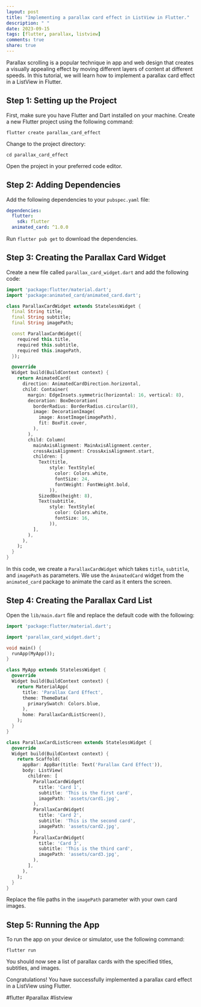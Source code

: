 ```yaml
---
layout: post
title: "Implementing a parallax card effect in ListView in Flutter."
description: " "
date: 2023-09-15
tags: [flutter, parallax, listview]
comments: true
share: true
---
```


Parallax scrolling is a popular technique in app and web design that creates a visually appealing effect by moving different layers of content at different speeds. In this tutorial, we will learn how to implement a parallax card effect in a ListView in Flutter.

## Step 1: Setting up the Project

First, make sure you have Flutter and Dart installed on your machine. Create a new Flutter project using the following command:

```
flutter create parallax_card_effect
```

Change to the project directory:

```
cd parallax_card_effect
```

Open the project in your preferred code editor.

## Step 2: Adding Dependencies

Add the following dependencies to your `pubspec.yaml` file:

```yaml
dependencies:
  flutter:
    sdk: flutter
  animated_card: ^1.0.0
```

Run `flutter pub get` to download the dependencies.

## Step 3: Creating the Parallax Card Widget

Create a new file called `parallax_card_widget.dart` and add the following code:

```dart
import 'package:flutter/material.dart';
import 'package:animated_card/animated_card.dart';

class ParallaxCardWidget extends StatelessWidget {
  final String title;
  final String subtitle;
  final String imagePath;

  const ParallaxCardWidget({
    required this.title,
    required this.subtitle,
    required this.imagePath,
  });

  @override
  Widget build(BuildContext context) {
    return AnimatedCard(
      direction: AnimatedCardDirection.horizontal,
      child: Container(
        margin: EdgeInsets.symmetric(horizontal: 16, vertical: 8),
        decoration: BoxDecoration(
          borderRadius: BorderRadius.circular(8),
          image: DecorationImage(
            image: AssetImage(imagePath),
            fit: BoxFit.cover,
          ),
        ),
        child: Column(
          mainAxisAlignment: MainAxisAlignment.center,
          crossAxisAlignment: CrossAxisAlignment.start,
          children: [
            Text(title,
                style: TextStyle(
                  color: Colors.white,
                  fontSize: 24,
                  fontWeight: FontWeight.bold,
                )),
            SizedBox(height: 8),
            Text(subtitle,
                style: TextStyle(
                  color: Colors.white,
                  fontSize: 16,
                )),
          ],
        ),
      ),
    );
  }
}
```

In this code, we create a `ParallaxCardWidget` which takes `title`, `subtitle`, and `imagePath` as parameters. We use the `AnimatedCard` widget from the `animated_card` package to animate the card as it enters the screen.

## Step 4: Creating the Parallax Card List

Open the `lib/main.dart` file and replace the default code with the following:

```dart
import 'package:flutter/material.dart';

import 'parallax_card_widget.dart';

void main() {
  runApp(MyApp());
}

class MyApp extends StatelessWidget {
  @override
  Widget build(BuildContext context) {
    return MaterialApp(
      title: 'Parallax Card Effect',
      theme: ThemeData(
        primarySwatch: Colors.blue,
      ),
      home: ParallaxCardListScreen(),
    );
  }
}

class ParallaxCardListScreen extends StatelessWidget {
  @override
  Widget build(BuildContext context) {
    return Scaffold(
      appBar: AppBar(title: Text('Parallax Card Effect')),
      body: ListView(
        children: [
          ParallaxCardWidget(
            title: 'Card 1',
            subtitle: 'This is the first card',
            imagePath: 'assets/card1.jpg',
          ),
          ParallaxCardWidget(
            title: 'Card 2',
            subtitle: 'This is the second card',
            imagePath: 'assets/card2.jpg',
          ),
          ParallaxCardWidget(
            title: 'Card 3',
            subtitle: 'This is the third card',
            imagePath: 'assets/card3.jpg',
          ),
        ],
      ),
    );
  }
}
```

Replace the file paths in the `imagePath` parameter with your own card images.

## Step 5: Running the App

To run the app on your device or simulator, use the following command:

```
flutter run
```

You should now see a list of parallax cards with the specified titles, subtitles, and images.

Congratulations! You have successfully implemented a parallax card effect in a ListView using Flutter.

#flutter #parallax #listview